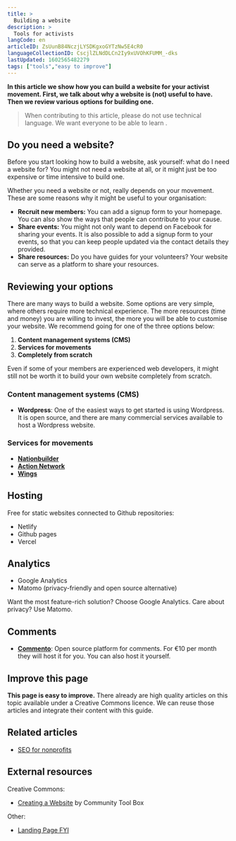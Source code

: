 ```yaml
---
title: >
  Building a website
description: >
  Tools for activists
langCode: en
articleID: ZsUunB84NczjLYSDKgxoGYTzNw5E4cR0
languageCollectionID: CscjlZLNdDLCn2Iy9xUVOhKFUMM_-dks
lastUpdated: 1602565482279
tags: ["tools","easy to improve"]
---
```


**In this article we show how you can build a website for your activist movement. First, we talk about why a website is (not) useful to have. Then we review various options for building one.**

> When contributing to this article, please do not use technical language. We want everyone to be able to learn .

## Do you need a website?

Before you start looking how to build a website, ask yourself: what do I need a website for? You might not need a website at all, or it might just be too expensive or time intensive to build one.

Whether you need a website or not, really depends on your movement. These are some reasons why it might be useful to your organisation:

-   **Recruit new members:** You can add a signup form to your homepage. You can also show the ways that people can contribute to your cause.
-   **Share events:** You might not only want to depend on Facebook for sharing your events. It is also possible to add a signup form to your events, so that you can keep people updated via the contact details they provided.
-   **Share resources:** Do you have guides for your volunteers? Your website can serve as a platform to share your resources.

## Reviewing your options

There are many ways to build a website. Some options are very simple, where others require more technical experience. The more resources (time and money) you are willing to invest, the more you will be able to customise your website. We recommend going for one of the three options below:

1.  **Content management systems (CMS)**
2.  **Services for movements**
3.  **Completely from scratch**

Even if some of your members are experienced web developers, it might still not be worth it to build your own website completely from scratch.

### Content management systems (CMS)

-   **Wordpress**: One of the easiest ways to get started is using Wordpress. It is open source, and there are many commercial services available to host a Wordpress website.

### **Services for movements**

-   [**Nationbuilder**](https://nationbuilder.com)
-   [**Action Network**](https://actionnetwork.org)
-   [**Wings**](https://wings.dev)

## Hosting

Free for static websites connected to Github repositories:

-   Netlify
-   Github pages
-   Vercel

## Analytics

-   Google Analytics
-   Matomo (privacy-friendly and open source alternative)

Want the most feature-rich solution? Choose Google Analytics. Care about privacy? Use Matomo.

## Comments

-   [**Commento**](https://commento.io): Open source platform for comments. For €10 per month they will host it for you. You can also host it yourself.

## Improve this page

**This page is easy to improve.** There already are high quality articles on this topic available under a Creative Commons licence. We can reuse those articles and integrate their content with this guide.

## Related articles

-   [SEO for nonprofits](/tools/seo)

## External resources

Creative Commons:

-   [Creating a Website](https://ctb.ku.edu/en/table-of-contents/participation/promoting-interest/website/main) by Community Tool Box

Other:

-   [Landing Page FYI](https://landingpage.fyi)